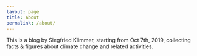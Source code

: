 ```yaml
---
layout: page
title: About
permalink: /about/
---
```


This is a blog by Siegfried Klimmer,
starting from Oct 7th, 2019,
collecting facts & figures about climate change and related activities.

